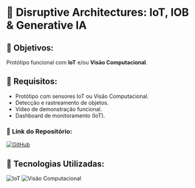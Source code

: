 
# 🤖 **Disruptive Architectures: IoT, IOB & Generative IA**

## 🔶 **Objetivos:**
Protótipo funcional com **IoT** e/ou **Visão Computacional**.

## 🔧 **Requisitos:**
- Protótipo com sensores IoT ou Visão Computacional.
- Detecção e rastreamento de objetos.
- Vídeo de demonstração funcional.
- Dashboard de monitoramento (IoT).

### 📂 **Link do Repositório:**  
[![GitHub](https://img.shields.io/badge/GitHub-Repositório-blue?style=flat-square&logo=github)](https://github.com/carmipa/challenge_2025_1_semestre_mottu/tree/main/Disruptive_Architectures_IoT_IOB_Generative_IA)

## 🎨 **Tecnologias Utilizadas:**
![IoT](https://img.shields.io/badge/IoT-FF9900?style=flat-square&logo=iota)
![Visão Computacional](https://img.shields.io/badge/Visão%20Computacional-5C3EE8?style=flat-square&logo=opencv)
